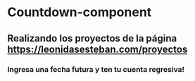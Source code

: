 # Countdown-component

## Realizando los proyectos de la página https://leonidasesteban.com/proyectos 

### Ingresa una fecha futura y ten tu cuenta regresiva! 

 <img src="gif/contador.gif" alt="" />



